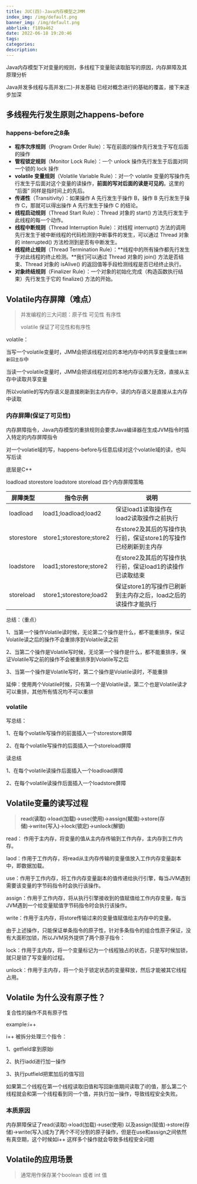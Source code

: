 ```yaml
---
title: JUC(四)-Java内存模型之JMM
index_img: /img/default.png
banner_img: /img/default.png
abbrlink: f189a462
date: 2022-06-18 19:20:46
tags:
categories:
description:
---
```


Java内存模型下对变量的规则，多线程下变量赃读取脏写的原因，内存屏障及其原理分析

<!-- more -->

Java并发多线程与高并发(二)-并发基础 已经对概念进行的基础的覆盖，接下来逐步加深

## 多线程先行发生原则之happens-before

### happens-before之8条

- **程序次序规则**（Program Order Rule）：写在前面的操作先行发生于写在后面的操作
- **管程锁定规则**（Monitor Lock Rule）：一个 unlock 操作先行发生于后面对同一个锁的 lock 操作
- **volatile 变量规则**（Volatile Variable Rule）：对一个 volatile 变量的写操作先行发生于后面对这个变量的读操作，**前面的写对后面的读是可见的**。这里的 “后面” 同样是指时间上的先后。
- **传递性**（Transitivity）：如果操作 A 先行发生于操作 B，操作 B 先行发生于操作 C，那就可以得出操作 A 先行发生于操作 C 的结论。
- **线程启动规则**（Thread Start Rule）：Thread 对象的 start() 方法先行发生于此线程的每一个动作。
- **线程中断规则**（Thread Interruption Rule）：对线程 interrupt() 方法的调用先行发生于被中断线程的代码检测到中断事件的发生，可以通过 Thread 对象的 interrupted() 方法检测到是否有中断发生。
- **线程终止规则**（Thread Termination Rule）：**线程中的所有操作都先行发生于对此线程的终止检测。**我们可以通过 Thread 对象的 join() 方法是否结束、Thread 对象的 isAlive() 的返回值等手段检测线程是否已经终止执行。
- **对象终结规则**（Finalizer Rule）：一个对象的初始化完成（构造函数执行结束）先行发生于它的 finalize() 方法的开始。

## Volatile内存屏障（难点）

> 并发编程的三大问题：原子性 可见性  有序性
>
> volatile 保证了可见性和有序性

volatile：

当写一个volatile变量时，JMM会把该线程对应的本地内存中的共享变量值`立即刷新回主存`中

当读一个volatile变量时，JMM会把该线程对应的本地内存设置为无效，直接从主存中读取共享变量 

所以volatile的写内存语义是直接刷新到主内存中，读的内存语义是直接从主内存中读取

### 内存屏障(保证了可见性)

内存屏障指令，Java内存模型的重排规则会要求Java编译器在生成JVM指令时插入特定的内存屏障指令

对一个volatie域的写，happens-before与任意后续对这个volatile域的读，也叫写后读

 底层是C++

loadload  storestore  loadstore  storeload 四个内存屏障策略

| 屏障类型   | 指令示例                 | 说明                                                         |
| ---------- | ------------------------ | ------------------------------------------------------------ |
| loadload   | load1;loadload;load2     | 保证load1读取操作在load2读取操作之前执行                     |
| storestore | store1;storestore;store2 | 在store2及其后的写操作执行前，保证store1的写操作已经刷新到主内存 |
| loadstore  | load1;storestore;store2  | 在store2及其后的写操作执行前，保证load1的读操作已读取结束    |
| storeload  | store1;storestore;load2  | 保证store1的写操作已刷新到主内存之后，load之后的读操作才能执行 |

总结：（重点）

1、当第一个操作Volatile读时候，无论第二个操作是什么，都不能重排序，保证Volatile读之后的操作不会重排序到Volatile读之前

2、当第二个操作是Volatile写时候，无论第一个操作是什么，都不能重排序，保证Volatile写之前的操作不会被重排序到Volatile写之后

3、当第一个操作是Volatile写时，第二个操作是Volatile读时，不能重排



延伸：使用两个Volatile时候，只有第一个是Volatile读，第二个也是Volatile读才可以重排，其他所有情况均不可以重排

### volatile

写总结：

1、在每个volatile写操作的前面插入一个storestore屏障

2、在每个volatile写操作的后面插入一个storeload屏障

读总结

1、在每个volatile读操作后面插入一个loadload屏障

2、在每个volatile读操作后面插入一个loadstore屏障

## Volatile变量的读写过程

> **read(读取)→load(加载)→use(使用)→assign(赋值)→store(存储)→write(写入)→lock(锁定)→unlock(解锁)**

read： 作用于主内存，将变量的值从主内存传输到工作内存，主内存到工作内存。

laod：作用于工作内存，将read从主内存传输的变量值放入工作内存变量副本中，即数据加载。

use：作用于工作内存，将工作内存变量副本的值传递给执行引擎，每当JVM遇到需要该变量的字节码指令时会执行该操作。

assign：作用于工作内存，将从执行引擎接收到的值赋值给工作内存变量，每当JVM遇到一个给变量赋值字节码指令时会执行该操作。

write：作用于主内存，将store传输过来的变量值赋值给主内存中的变量。

由于上述操作，只能保证单条指令的原子性，针对多条指令的组合性原子保证，没有大面积加锁，所以JVM另外提供了两个原子指令：

lock：作用于主内存，将一个变量标记为一个线程独占的状态，只是写时候加锁，就只是锁了写变量的过程。

unlock：作用于主内存，将一个处于锁定状态的变量释放，然后才能被其它线程占用。

## Volatile 为什么没有原子性？

复合性的操作不具有原子性

example:i++

i++ 被拆分处理三个指令：

1、getfield拿到原始i

2、执行iadd进行加一操作

3、执行putfield把累加后的值写回

如果第二个线程在第一个线程读取旧值和写回新值期间读取了i的值，那么第二个线程就会和第一个线程看到同一个值，并执行加一操作，导致线程安全失败。

### 本质原因

内存屏障保证了read(读取)→load(加载)→use(使用)  以及assign(赋值)→store(存储)→write(写入)成为了两个不可分割的原子操作，但是在use和assign之间依然有真空期，这个时候如i++ 这样多个操作就会导致多线程安全问题

## Volatile的应用场景

> 通常用作保存某个boolean 或者 int 值

 





